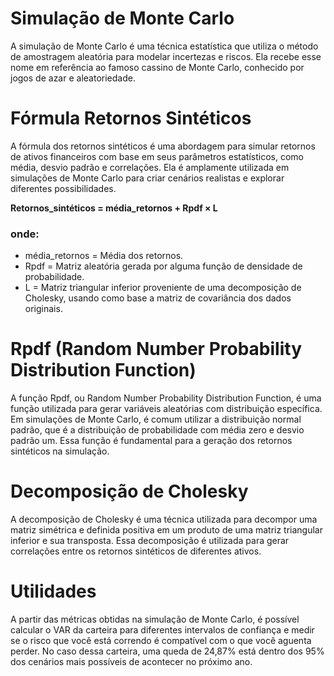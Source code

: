 # Simulação de Monte Carlo

A simulação de Monte Carlo é uma técnica estatística que utiliza o método de amostragem aleatória para modelar incertezas e riscos. Ela recebe esse nome em referência ao famoso cassino de Monte Carlo, conhecido por jogos de azar e aleatoriedade.

# Fórmula Retornos Sintéticos

A fórmula dos retornos sintéticos é uma abordagem para simular retornos de ativos financeiros com base em seus parâmetros estatísticos, como média, desvio padrão e correlações. Ela é amplamente utilizada em simulações de Monte Carlo para criar cenários realistas e explorar diferentes possibilidades.

**Retornos_sintéticos = média_retornos + Rpdf × L**

### onde:
* média_retornos = Média dos retornos.
* Rpdf = Matriz aleatória gerada por alguma função de densidade de probabilidade.
* L = Matriz triangular inferior proveniente de uma decomposição de Cholesky, usando como base a matriz de covariância dos dados originais.

# Rpdf (Random Number Probability Distribution Function)

A função Rpdf, ou Random Number Probability Distribution Function, é uma função utilizada para gerar variáveis aleatórias com distribuição específica. Em simulações de Monte Carlo, é comum utilizar a distribuição normal padrão, que é a distribuição de probabilidade com média zero e desvio padrão um. Essa função é fundamental para a geração dos retornos sintéticos na simulação.

# Decomposição de Cholesky

A decomposição de Cholesky é uma técnica utilizada para decompor uma matriz simétrica e definida positiva em um produto de uma matriz triangular inferior e sua transposta. Essa decomposição é utilizada para gerar correlações entre os retornos sintéticos de diferentes ativos.

# Utilidades

A partir das métricas obtidas na simulação de Monte Carlo, é possível calcular o VAR da carteira para diferentes intervalos de confiança e medir se o risco que você está correndo é compatível com o que você aguenta perder. No caso dessa carteira, uma queda de 24,87% está dentro dos 95% dos cenários mais possíveis de acontecer no próximo ano.
